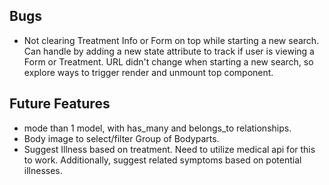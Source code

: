 ## Bugs
+ Not clearing Treatment Info or Form on top while starting a new search. Can handle by adding a new state attribute to track if user is viewing a Form or Treatment. URL didn't change when starting a new search, so explore ways to trigger render and unmount top component.


## Future Features
+ mode than 1 model, with has_many and belongs_to relationships.
+ Body image to select/filter Group of Bodyparts.
+ Suggest Illness based on treatment. Need to utilize medical api for this to work. Additionally, suggest related symptoms based on potential illnesses.
